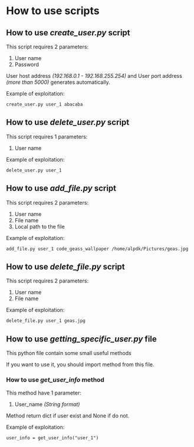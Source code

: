 # How to use scripts

## How to use *create_user.py* script

This script requires 2 parameters:

1) User name
2) Password

User host address *(192.168.0.1 - 192.168.255.254)* and 
User port address *(more than 5000)* 
generates automatically.


Example of exploitation:

```
create_user.py user_1 abacaba
```

## How to use *delete_user.py* script

This script requires 1 parameters:

1) User name

Example of exploitation:

```
delete_user.py user_1
```

## How to use *add_file.py* script

This script requires 2 parameters:

1) User name
2) File name
3) Local path to the file

Example of exploitation:

```
add_file.py user_1 code_geass_wallpaper /home/alpdk/Pictures/geas.jpg
```

## How to use *delete_file.py* script

This script requires 2 parameters:

1) User name
2) File name

Example of exploitation:

```
delete_file.py user_1 geas.jpg
```

## How to use *getting_specific_user.py* file

This python file contain some small useful methods

If you want to use it, you should import method from this file.

### How to use *get_user_info* method

This method have 1 parameter:

1) User_name *(String format)*

Method return dict if user exist and None if do not.

Example of exploitation:

```
user_info = get_user_info("user_1")
```

